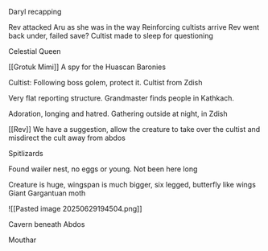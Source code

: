 Daryl recapping

Rev attacked Aru as she was in the way
Reinforcing cultists arrive
Rev went back under, failed save?
Cultist made to sleep for questioning

Celestial Queen

[[Grotuk Mimi]]
	A spy for the Huascan Baronies

Cultist: Following boss golem, protect it.
Cultist from Zdish

Very flat reporting structure.
Grandmaster finds people in Kathkach. 

Adoration, longing and hatred. 
Gathering outside at night, in Zdish

[[Rev]]
We have a suggestion, allow the creature to take over the cultist and misdirect the cult away from abdos

Spitlizards


Found wailer nest, no eggs or young.
Not been here long

Creature is huge, wingspan is much bigger, six legged, butterfly like wings
Giant Gargantuan moth

![[Pasted image 20250629194504.png]]

Cavern beneath Abdos

Mouthar




